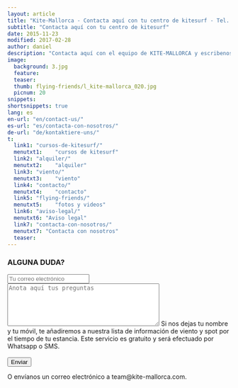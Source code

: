 ```yaml
---
layout: article
title: "Kite-Mallorca - Contacta aquí con tu centro de kitesurf - Tel. +34-696-264729"
subtitle: "Contacta aquí con tu centro de kitesurf"
date: 2015-11-23
modified: 2017-02-28
author: daniel
description: "Contacta aquí con el equipo de KITE-MALLORCA y escribenos tus preguntas!"
image:
  background: 3.jpg
  feature:
  teaser:
  thumb: flying-friends/l_kite-mallorca_020.jpg
  picnum: 20
snippets:
shortsnippets: true
lang: es
en-url: "en/contact-us/"
es-url: "es/contacta-con-nosotros/"
de-url: "de/kontaktiere-uns/"
t:
  link1: "cursos-de-kitesurf/"
  menutxt1:    "cursos de kitesurf"
  link2: "alquiler/"
  menutxt2:    "alquiler"
  link3: "viento/"
  menutxt3:    "viento"
  link4: "contacto/"
  menutxt4:    "contacto"
  link5: "flying-friends/"
  menutxt5:    "fotos y videos"
  link6: "aviso-legal/"
  menutxt6: "Aviso legal"
  link7: "contacta-con-nosotros/"
  menutxt7: "Contacta con nosotros"
  teaser:
---
```

### ALGUNA DUDA?
<form method="POST" action="https://formspree.io/team@kite-mallorca.com">
  <input type="email" name="_replyto" placeholder="Tu correo electrónico" required>
  <input type="hidden" name="_subject" value="Información sobre curso y/o alquiler en kitesurf">
  <textarea name="body" cols="40" rows="6" placeholder="Anota aquí tus preguntas"></textarea>
  <span>Si nos dejas tu nombre y tu móvil, te añadiremos a nuestra lista de información de viento y spot por el tiempo de tu estancia. Este servicio es gratuito y será efectuado por Whatsapp o SMS.</span><br><br>
  <input type="hidden" name="_next" value="{{ site.url }}/es/gracias">
  <input type="submit" value="Enviar">
</form>

O envíanos un correo electrónico a <span style="unicode-bidi:bidi-override; direction: rtl;">moc.acrollam-etik@maet</span>.
